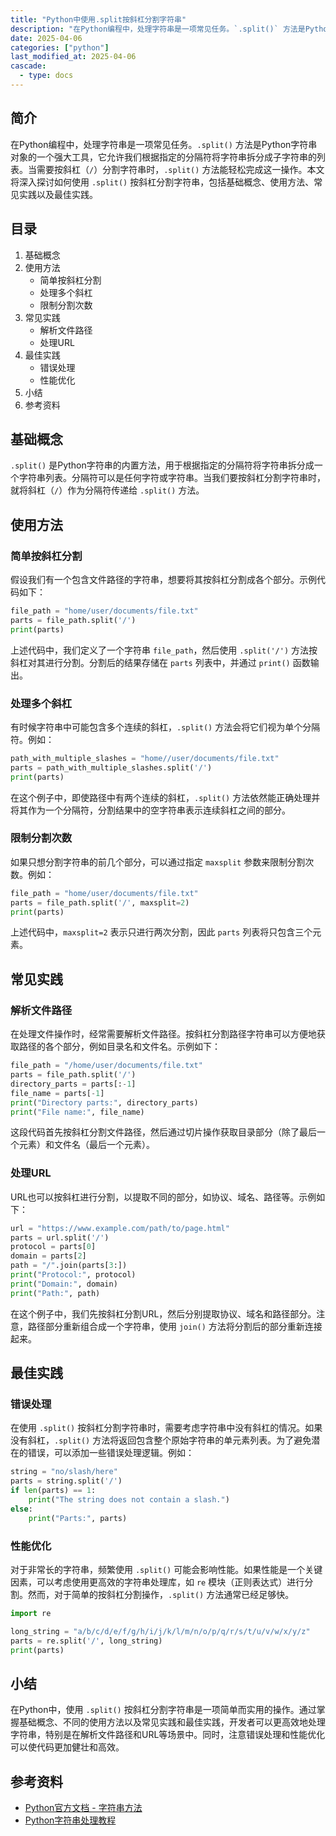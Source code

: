 ```yaml
---
title: "Python中使用.split按斜杠分割字符串"
description: "在Python编程中，处理字符串是一项常见任务。`.split()` 方法是Python字符串对象的一个强大工具，它允许我们根据指定的分隔符将字符串拆分成子字符串的列表。当需要按斜杠（`/`）分割字符串时，`.split()` 方法能轻松完成这一操作。本文将深入探讨如何使用 `.split()` 按斜杠分割字符串，包括基础概念、使用方法、常见实践以及最佳实践。"
date: 2025-04-06
categories: ["python"]
last_modified_at: 2025-04-06
cascade:
  - type: docs
---
```



## 简介
在Python编程中，处理字符串是一项常见任务。`.split()` 方法是Python字符串对象的一个强大工具，它允许我们根据指定的分隔符将字符串拆分成子字符串的列表。当需要按斜杠（`/`）分割字符串时，`.split()` 方法能轻松完成这一操作。本文将深入探讨如何使用 `.split()` 按斜杠分割字符串，包括基础概念、使用方法、常见实践以及最佳实践。

<!-- more -->
## 目录
1. 基础概念
2. 使用方法
    - 简单按斜杠分割
    - 处理多个斜杠
    - 限制分割次数
3. 常见实践
    - 解析文件路径
    - 处理URL
4. 最佳实践
    - 错误处理
    - 性能优化
5. 小结
6. 参考资料

## 基础概念
`.split()` 是Python字符串的内置方法，用于根据指定的分隔符将字符串拆分成一个字符串列表。分隔符可以是任何字符或字符串。当我们要按斜杠分割字符串时，就将斜杠（`/`）作为分隔符传递给 `.split()` 方法。

## 使用方法

### 简单按斜杠分割
假设我们有一个包含文件路径的字符串，想要将其按斜杠分割成各个部分。示例代码如下：

```python
file_path = "home/user/documents/file.txt"
parts = file_path.split('/')
print(parts)
```

上述代码中，我们定义了一个字符串 `file_path`，然后使用 `.split('/')` 方法按斜杠对其进行分割。分割后的结果存储在 `parts` 列表中，并通过 `print()` 函数输出。

### 处理多个斜杠
有时候字符串中可能包含多个连续的斜杠，`.split()` 方法会将它们视为单个分隔符。例如：

```python
path_with_multiple_slashes = "home//user/documents/file.txt"
parts = path_with_multiple_slashes.split('/')
print(parts)
```

在这个例子中，即使路径中有两个连续的斜杠，`.split()` 方法依然能正确处理并将其作为一个分隔符，分割结果中的空字符串表示连续斜杠之间的部分。

### 限制分割次数
如果只想分割字符串的前几个部分，可以通过指定 `maxsplit` 参数来限制分割次数。例如：

```python
file_path = "home/user/documents/file.txt"
parts = file_path.split('/', maxsplit=2)
print(parts)
```

上述代码中，`maxsplit=2` 表示只进行两次分割，因此 `parts` 列表将只包含三个元素。

## 常见实践

### 解析文件路径
在处理文件操作时，经常需要解析文件路径。按斜杠分割路径字符串可以方便地获取路径的各个部分，例如目录名和文件名。示例如下：

```python
file_path = "/home/user/documents/file.txt"
parts = file_path.split('/')
directory_parts = parts[:-1]
file_name = parts[-1]
print("Directory parts:", directory_parts)
print("File name:", file_name)
```

这段代码首先按斜杠分割文件路径，然后通过切片操作获取目录部分（除了最后一个元素）和文件名（最后一个元素）。

### 处理URL
URL也可以按斜杠进行分割，以提取不同的部分，如协议、域名、路径等。示例如下：

```python
url = "https://www.example.com/path/to/page.html"
parts = url.split('/')
protocol = parts[0]
domain = parts[2]
path = "/".join(parts[3:])
print("Protocol:", protocol)
print("Domain:", domain)
print("Path:", path)
```

在这个例子中，我们先按斜杠分割URL，然后分别提取协议、域名和路径部分。注意，路径部分重新组合成一个字符串，使用 `join()` 方法将分割后的部分重新连接起来。

## 最佳实践

### 错误处理
在使用 `.split()` 按斜杠分割字符串时，需要考虑字符串中没有斜杠的情况。如果没有斜杠，`.split()` 方法将返回包含整个原始字符串的单元素列表。为了避免潜在的错误，可以添加一些错误处理逻辑。例如：

```python
string = "no/slash/here"
parts = string.split('/')
if len(parts) == 1:
    print("The string does not contain a slash.")
else:
    print("Parts:", parts)
```

### 性能优化
对于非常长的字符串，频繁使用 `.split()` 可能会影响性能。如果性能是一个关键因素，可以考虑使用更高效的字符串处理库，如 `re` 模块（正则表达式）进行分割。然而，对于简单的按斜杠分割操作，`.split()` 方法通常已经足够快。

```python
import re

long_string = "a/b/c/d/e/f/g/h/i/j/k/l/m/n/o/p/q/r/s/t/u/v/w/x/y/z"
parts = re.split('/', long_string)
print(parts)
```

## 小结
在Python中，使用 `.split()` 按斜杠分割字符串是一项简单而实用的操作。通过掌握基础概念、不同的使用方法以及常见实践和最佳实践，开发者可以更高效地处理字符串，特别是在解析文件路径和URL等场景中。同时，注意错误处理和性能优化可以使代码更加健壮和高效。

## 参考资料
- [Python官方文档 - 字符串方法](https://docs.python.org/3/library/stdtypes.html#string-methods)
- [Python字符串处理教程](https://www.tutorialspoint.com/python3/python3_strings.htm)